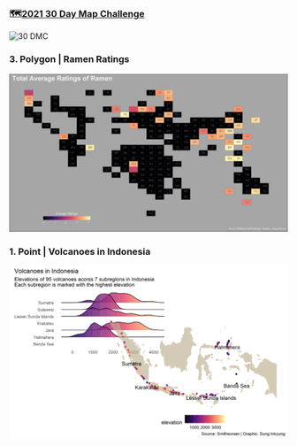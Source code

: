### 🗺️[2021 30 Day Map Challenge](https://github.com/tjukanovt/30DayMapChallenge)
![30 DMC](https://github.com/inkyscope/mapscope/blob/main/data/30dmpc_2021.png)


### 3. Polygon | Ramen Ratings
![Ramen Ratings](https://github.com/inkyscope/30-Day-Map-Challenge/blob/main/2021/3.%20Polygons/RamenRatings.png)

### 1. Point | Volcanoes in Indonesia
![Volcanoes](https://github.com/inkyscope/30-Day-Map-Challenge/blob/main/2021/1.%20Points/VolcanoeEruptions_Indonesia.png)

